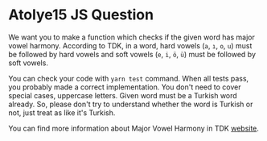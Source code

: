 # Atolye15 JS Question

We want you to make a function which checks if the given word has major vowel harmony. According to TDK, in a word, hard vowels (`a`, `ı`, `o`, `u`) must be followed by hard vowels and soft vowels (`e`, `i`, `ö`, `ü`) must be followed by soft vowels.

You can check your code with `yarn test` command. When all tests pass, you probably made a correct implementation. You don't need to cover special cases, uppercase letters. Given word must be a Turkish word already. So, please don't try to understand whether the word is Turkish or not, just treat as like it's Turkish.

You can find more information about Major Vowel Harmony in TDK [website](http://tdk.gov.tr/icerik/yazim-kurallari/buyuk-unlu-uyumu/).
